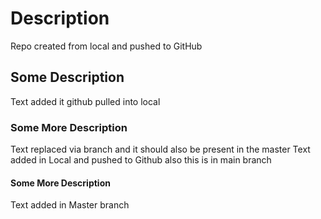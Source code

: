 # Description

Repo created from local and pushed to GitHub

## Some Description

Text added it github pulled into local

### Some More Description

Text replaced via branch and it should also be present in the master
Text added in Local and pushed to Github also this is in main branch

#### Some More Description

Text added in Master branch
